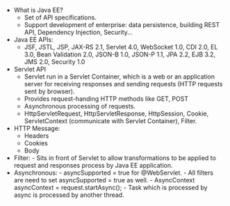 - What is Java EE?
    - Set of API specifications.
    - Support development of enterprise: data persistence, building REST API, Dependency Injection, Security... 
- Java EE APIs:
    -  JSF, JSTL, JSP, JAX-RS 2.1, Servlet 4.0, WebSocket 1.0, CDI 2.0, EL 3.0, Bean Validation 2.0, JSON-B 1.0, JSON-P 1.1, JPA 2.2, EJB 3.2, JMS 2.0, Security 1.0
-  Servlet API
    - Servlet run in a Servlet Container, which is a web or an application server for receiving responses and sending requests (HTTP requests sent by browser).
    - Provides request-handing HTTP methods like GET, POST
    - Asynchronous processing of requests.
    - HttpServletRequest, HttpServletResponse, HttpSession, Cookie, ServletContext (communicate with Servlet Container), Filter.
- HTTP Message:
    - Headers
    - Cookies
    - Body
- Filter:
      - Sits in front of Servlet to allow transformations to be applied to request and responses process by Java EE application.
- Asynchronous:
      - asyncSupported = true for @WebServlet.
      - All filters are need to set asyncSupported = true as well.
      - AsyncContext asyncContext = request.startAsync();
      - Task which is processed by async is processed by another thread.

